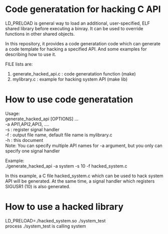 # Code generatation for hacking C API
LD_PRELOAD is general way to load an additional, user-specified, ELF shared library before executing a binray.
It can be used to override functions in other shared objects.

In this repository, it provides a code generatation code which can generate a code template for hacking a specified API.
And some examples for describing how to use it.

FILE lists are:

1. generate_hacked_api.c : code generatation function (make)
2. mylibrary.c : example for hacking system API (make lib)
  

# How to use code generatation
Usage:<br>
generate_hacked_api [OPTIONS] ... <br>
-a API1,API2,API3, ....<br>
-s <SIGNUM> : register signal handler<br>
-f <file name> : output file name, default file name is mylibrary.c<br>
-h : this document<br>
Note: You can specify multiple API names for -a argument, but you only can specify one signal handler<br>

Example:<br>
./generate_hacked_api -a system -s 10 -f hacked_system.c

In this example, a C file hacked_system.c which can be used to hack system API will be generated. At the same time, a signal handler which registers SIGUSR1 (10) is also generated.

# How to use a hacked library
LD_PRELOAD=./hacked_system.so ./system_test<br>
process ./system_test is calling system<br>

